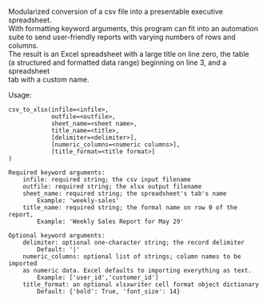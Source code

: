 Modularized conversion of a csv file into a presentable executive spreadsheet.  
With formatting keyword arguments, this program can fit into an automation  
suite to send user-friendly reports with varying numbers of rows and columns.  
The result is an Excel spreadsheet with a large title on line zero, the table  
(a structured and formatted data range) beginning on line 3, and a spreadsheet  
tab with a custom name.  
  
Usage:  
```
csv_to_xlsx(infile=<infile>,
            outfile=<outfile>,
            sheet_name=<sheet name>,
            title_name=<title>,
            [delimiter=<delimiter>],
            [numeric_columns=<numeric columns>],
            [title_format=<title format>]
)

Required keyword arguments:
    infile: required string; the csv input filename
    outfile: required string; the xlsx output filename
    sheet_name: required string; the spreadsheet's tab's name
        Example: 'weekly-sales'
    title_name: required string; the formal name on row 0 of the report,
        Example: 'Weekly Sales Report for May 29'

Optional keyword arguments:
    delimiter: optional one-character string; the record delimiter
        Default: '|'
    numeric_columns: optional list of strings; column names to be imported
    as numeric data. Excel defaults to importing everything as text.
        Example: ['user_id','customer_id']
    title_format: an optional xlsxwriter cell format object dictionary
        Default: {'bold': True, 'font_size': 14}
```
